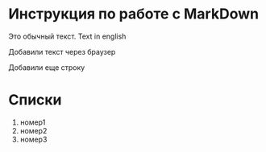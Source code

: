 # Инструкция по работе с MarkDown

Это обычный текст. Text in english

Добавили текст через браузер

Добавили еще строку

# Списки
1. номер1
2. номер2
3. номер3 